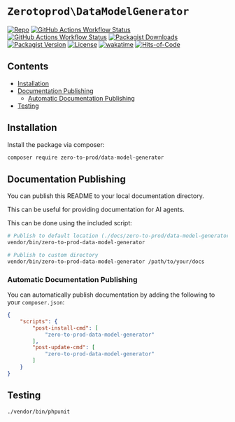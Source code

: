 # `Zerotoprod\DataModelGenerator`

[![Repo](https://img.shields.io/badge/github-gray?logo=github)](https://github.com/zero-to-prod/data-model-generator)
[![GitHub Actions Workflow Status](https://img.shields.io/github/actions/workflow/status/zero-to-prod/data-model-generator/test.yml?label=test)](https://github.com/zero-to-prod/data-model-generator/actions)
[![GitHub Actions Workflow Status](https://img.shields.io/github/actions/workflow/status/zero-to-prod/data-model-generator/backwards_compatibility.yml?label=backwards_compatibility)](https://github.com/zero-to-prod/data-model-generator/actions)
[![Packagist Downloads](https://img.shields.io/packagist/dt/zero-to-prod/data-model-generator?color=blue)](https://packagist.org/packages/zero-to-prod/data-model-generator/stats)
[![Packagist Version](https://img.shields.io/packagist/v/zero-to-prod/data-model-generator?color=f28d1a)](https://packagist.org/packages/zero-to-prod/data-model-generator)
[![License](https://img.shields.io/packagist/l/zero-to-prod/data-model-generator?color=red)](https://github.com/zero-to-prod/data-model-generator/blob/main/LICENSE.md)
[![wakatime](https://wakatime.com/badge/github/zero-to-prod/data-model-generator.svg)](https://wakatime.com/badge/github/zero-to-prod/data-model-generator)
[![Hits-of-Code](https://hitsofcode.com/github/zero-to-prod/data-model-generator?branch=main)](https://hitsofcode.com/github/zero-to-prod/data-model-generator/view?branch=main)

## Contents

- [Installation](#installation)
- [Documentation Publishing](#documentation-publishing)
    - [Automatic Documentation Publishing](#automatic-documentation-publishing)
- [Testing](#testing)

## Installation

Install the package via composer:

```bash
composer require zero-to-prod/data-model-generator
```

## Documentation Publishing

You can publish this README to your local documentation directory.

This can be useful for providing documentation for AI agents.

This can be done using the included script:

```bash
# Publish to default location (./docs/zero-to-prod/data-model-generator)
vendor/bin/zero-to-prod-data-model-generator

# Publish to custom directory
vendor/bin/zero-to-prod-data-model-generator /path/to/your/docs
```

### Automatic Documentation Publishing

You can automatically publish documentation by adding the following to your `composer.json`:

```json
{
    "scripts": {
        "post-install-cmd": [
            "zero-to-prod-data-model-generator"
        ],
        "post-update-cmd": [
            "zero-to-prod-data-model-generator"
        ]
    }
}
```

## Testing

```shell
./vendor/bin/phpunit
```
